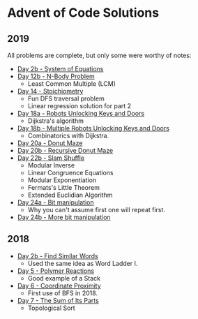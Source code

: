 # Advent of Code Solutions

## 2019
All problems are complete, but only some were worthy of notes:

* [Day 2b - System of Equations](src/2019/2b.md)
* [Day 12b - N-Body Problem](src/2019/12b.md)
    * Least Common Multiple (LCM)
* [Day 14 - Stoichiometry](src/2019/14.md)
    * Fun DFS traversal problem
    * Linear regression solution for part 2
* [Day 18a - Robots Unlocking Keys and Doors](src/2019/18.md)
    * Dijkstra's algorithm
* [Day 18b - Multiple Robots Unlocking Keys and Doors](src/2019/18b.md)
    * Combinatorics with Dijkstra.
* [Day 20a - Donut Maze](src/2019/20.md)
* [Day 20b - Recursive Donut Maze](src/2019/20b.md)
* [Day 22b - Slam Shuffle](src/2019/22.md)
    * Modular Inverse
    * Linear Congruence Equations
    * Modular Exponentiation
    * Fermats's Little Theorem
    * Extended Euclidian Algorithm
* [Day 24a - Bit manipulation](src/2019/24.md)
    * Why you can't assume first one will repeat first.
* [Day 24b - More bit manipulation](src/2019/24b.md)

## 2018
* [Day 2b - Find Similar Words](src/2018/2b.md)
    * Used the same idea as Word Ladder I.
* [Day 5 - Polymer Reactions](src/2018/5.md)
    * Good example of a Stack
* [Day 6 - Coordinate Proximity](src/2018/6.md)
    * First use of BFS in 2018.
* [Day 7 - The Sum of Its Parts](src/2018/7.md)
    * Topological Sort
